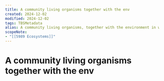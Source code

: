 ```yaml
---
title: A community living organisms together with the env
created: 2024-12-02
modified: 2024-12-02
tags: TBSMetadata
alias: A community living organisms, together with the environment in which they live.
scopeNote:
- "[[5989 Ecosystems]]"
---
```

# A community living organisms together with the env
